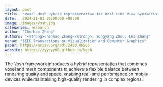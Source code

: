 ```yaml
---
layout: post
title:  "Voxel-Mesh Hybrid Representation for Real-Time View Synthesis"
date:   2024-11-01 00:00:00 +00:00
image: /images/Vosh.jpg
categories: research
author: "Chenhao Zhang"
authors: "<strong>Chenhao Zhang</strong>, Yongyang Zhou, Lei Zhang"
venue: "IEEE Transactions on Visualization and Computer Graphics"
paper: https://arxiv.org/pdf/2403.06505
website: https://zyyzyy06.github.io/Vosh
---
```

The Vosh framework introduces a hybrid representation that combines voxel and mesh components to achieve a flexible balance between rendering quality and speed, enabling real-time performance on mobile devices while maintaining high-quality rendering in complex regions.